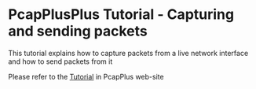 PcapPlusPlus Tutorial - Capturing and sending packets
=====================================================

This tutorial explains how to capture packets from a live network interface and how to send packets from it

Please refer to the [Tutorial](http://seladb.github.io/PcapPlusPlus-Doc/tutorial_live_capture.html) in PcapPlus web-site